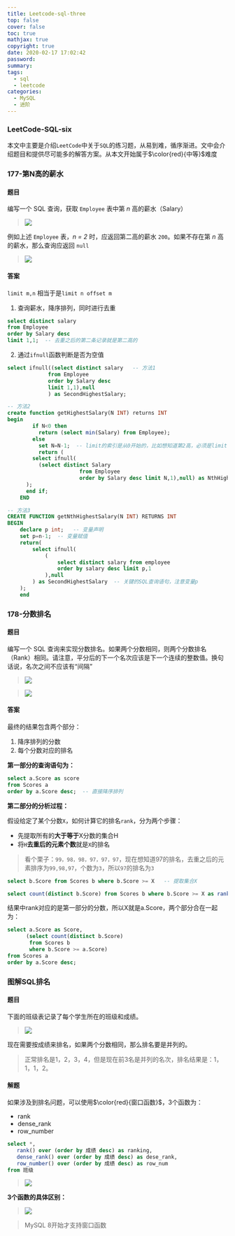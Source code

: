 ```yaml
---
title: Leetcode-sql-three
top: false
cover: false
toc: true
mathjax: true
copyright: true
date: 2020-02-17 17:02:42
password:
summary:
tags:
  - sql
  - leetcode
categories:
  - MySQL
  - 进阶
---
```

### LeetCode-SQL-six

本文中主要是介绍`LeetCode`中关于`SQL`的练习题，从易到难，循序渐进。文中会介绍题目和提供尽可能多的解答方案。从本文开始属于$\color{red}{中等}$难度

<!--MORE-->

### 177-第N高的薪水

#### 题目

编写一个 SQL 查询，获取 `Employee` 表中第 *n* 高的薪水（Salary）

> ![](https://tva1.sinaimg.cn/large/0082zybpgy1gbyf9z7z9xj309m08kdg1.jpg)

例如上述 `Employee` 表，*n = 2* 时，应返回第二高的薪水 `200`。如果不存在第 *n* 高的薪水，那么查询应返回 `null`

> ![](https://tva1.sinaimg.cn/large/0082zybpgy1gbyfaj004hj30d2066gls.jpg)

#### 答案

`limit m,n` 相当于是`limit n offset m`

1. 查询薪水，降序排列，同时进行去重

```sql
select distinct salary
from Employee
order by Salary desc
limit 1,1;  -- 去重之后的第二条记录就是第二高的
```

2. 通过`ifnull`函数判断是否为空值

```sql
select ifnull((select distinct salary   -- 方法1
             from Employee
             order by Salary desc
             limit 1,1),null
             ) as SecondHighestSalary;
```

```sql
-- 方法2
create function getHighestSalary(N INT) returns INT
begin
		if N<0 then
		  return (select min(Salary) from Employee);
		else
		  set N=N-1;  -- limit的索引是从0开始的，比如想知道第2高，必须是limit 1,1(limit 2-1,1)
		  return (
        select ifnull(
          (select distinct Salary
                       from Employee
                       order by Salary desc limit N,1),null) as NthHighestSalary
      );
      end if;
    END
```

```sql
-- 方法3
CREATE FUNCTION getNthHighestSalary(N INT) RETURNS INT
BEGIN
    declare p int;   -- 变量声明
    set p=n-1;  -- 变量赋值
    return(
        select ifnull(
            (
                select distinct salary from employee
                order by salary desc limit p,1
            ),null
        ) as SecondHighestSalary  -- 关键的SQL查询语句，注意变量p
    );
    end
```

### 178-分数排名

#### 题目

编写一个 SQL 查询来实现分数排名。如果两个分数相同，则两个分数排名（Rank）相同。请注意，平分后的下一个名次应该是下一个连续的整数值。换句话说，名次之间不应该有“间隔”

> ![](https://tva1.sinaimg.cn/large/0082zybpgy1gbygd05y0uj30880bkgm0.jpg)

> ![](https://tva1.sinaimg.cn/large/0082zybpgy1gbygdd2o1nj30880b8dg8.jpg)

#### 答案

最终的结果包含两个部分：

1. 降序排列的分数
2. 每个分数对应的排名

**第一部分的查询语句为：**

```sql
select a.Score as score
from Scores a
order by a.Score desc;  -- 直接降序排列
```

**第二部分的分析过程：**

假设给定了某个分数`X`，如何计算它的排名`rank`，分为两个步骤：

- 先提取所有的**大于等于**X分数的集合H
- 将`H`**去重后的元素个数**就是`X`的排名

> 看个栗子：`99，98，98，97，97，97`，现在想知道97的排名，去重之后的元素排序为`99,98,97`，个数为`3`，所以`97`的排名为`3`

```sql
select b.Score from Scores b where b.Score >= X   -- 提取集合X
```

```sql
select count(distinct b.Score) from Scores b where b.Score >= X as rank;  -- 去重后的元素个数作为排名
```

结果中rank对应的是第一部分的分数，所以X就是a.Score，两个部分合在一起为：

```sql
select a.Score as Score,
      (select count(distinct b.Score)
       from Scores b
       where b.Score >= a.Score)
from Scores a
order by a.Score desc;
```

### 图解SQL排名

#### 题目

下面的班级表记录了每个学生所在的班级和成绩。

> ![](https://tva1.sinaimg.cn/large/0082zybpgy1gbzdf37u4sj30hl0d3q3k.jpg)

现在需要按成绩来排名，如果两个分数相同，那么排名要是并列的。

> 正常排名是1，2，3，4，但是现在前3名是并列的名次，排名结果是：1，1，1，2。

#### 解题

如果涉及到排名问题，可以使用$\color{red}{窗口函数}$，3个函数为：

- rank
- dense_rank
- row_number

```sql
select *,
   rank() over (order by 成绩 desc) as ranking,
   dense_rank() over (order by 成绩 desc) as dese_rank,
   row_number() over (order by 成绩 desc) as row_num
from 班级
```

> ![](https://tva1.sinaimg.cn/large/0082zybpgy1gbzdjr216nj30hn0d8abl.jpg)

**3个函数的具体区别：**

> ![](https://tva1.sinaimg.cn/large/0082zybpgy1gbzdko07jej30ho0d80ts.jpg)

> MySQL 8开始才支持窗口函数
